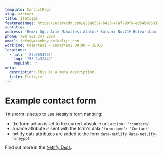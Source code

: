 ```yaml
---
template: ContactPage
slug: contact
title: İletişim
featuredImage: https://ucarecdn.com/e22a858a-b420-47af-99f6-ed54b6860333/
subtitle: 
address: 'Remzi Oğuz Arık Mahallesi Atatürk Bulvarı No:219 Bulvar Apartmanı Daire:9 Çankaya-Ankara'
phone: +90 501 347 2024
email: info@yasamboyupsikoloji.com
workTime: Pazartesi – Cumartesi 08:00 – 18:00
locations:
  - lat: '-27.9654732'
    lng: '153.2432449'
    mapLink: ''
meta:
  description: This is a meta description.
  title: İletişim
---
```


# Example contact form

This form is setup to use Netlify's form handling:

- the form action is set to the current absolute url: `action: '/contact/'`
- a name attribute is sent with the form's data `'form-name': 'Contact'`
- netlify data attributes are added to the form `data-netlify data-netlify-honeypot`

Find out more in the [Netlify Docs](https://www.netlify.com/docs/form-handling/).
